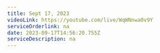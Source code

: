 ```yaml
---
title: Sept 17, 2023
videoLink: https://youtube.com/live/WqWNnwa0v9Y
serviceOrderlink: na
date: 2023-09-17T14:56:20.755Z
serviceDescription: n﻿a
---
```

